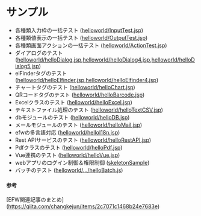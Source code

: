 # サンプル

* 各種類入力枠の一括テスト ([helloworld/InputTest.jsp](../../samples/helloworld/InputTest.jsp))
* 各種類値表示の一括テスト ([helloworld/OutputTest.jsp](../../samples/helloworld/OutputTest.jsp))
* 各種類画面アクションの一括テスト ([helloworld/ActionTest.jsp](../../samples/helloworld/ActionTest.jsp))
* ダイアログのテスト ([helloworld/helloDialog.jsp](../../samples/helloworld/helloDialog.jsp),[helloworld/helloDialog4.jsp](../../samples/helloworld/helloDialog4.jsp),[helloworld/helloDialog5.jsp](../../samples/helloworld/helloDialog5.jsp))
* elFinderタグのテスト ([helloworld/helloElfinder.jsp](../../samples/helloworld/helloElfinder.jsp),[helloworld/helloElfinder4.jsp](../../samples/helloworld/helloElfinder4.jsp))
* チャートタグのテスト ([helloworld/helloChart.jsp](../../samples/helloworld/helloChart.jsp))
* QRコードタグのテスト ([helloworld/helloBarcode.jsp](../../samples/helloworld/helloBarcode.jsp))
* Excelクラスのテスト ([helloworld/helloExcel.jsp](../../samples/helloworld/helloExcel.jsp))
* テキストファイル処理のテスト ([helloworld/helloTextCSV.jsp](../../samples/helloworld/helloTextCSV.jsp))
* dbモジュールのテスト ([helloworld/helloDB.jsp](../../samples/helloworld/helloDB.jsp))
* メールモジュールのテスト ([helloworld/helloMail.jsp](../../samples/helloworld/helloMail.jsp))
* efwの多言語対応 ([helloworld/helloI18n.jsp](../../samples/helloworld/helloI18n.jsp))
* Rest APIサービスのテスト ([helloworld/helloRestAPI.jsp](../../samples/helloworld/helloRestAPI.jsp))
* Pdfクラスのテスト ([helloworld/helloPdf.jsp](../../samples/helloworld/helloPdf.jsp))
* Vue連携のテスト ([helloworld/helloVue.jsp](../../samples/helloworld/helloVue.jsp))
* webアプリのログイン制御＆権限制御 ([skeletonSample](../../samples/skeletonSample))
* バッチのテスト ([helloworld/.../helloBatch.js](../../samples/helloworld/WEB-INF/efw/event/helloBatch.js))

#### 参考
[EFW関連記事のまとめ] (https://qiita.com/changkejun/items/2c7071c1468b24e7683e)